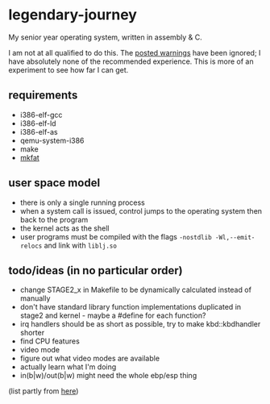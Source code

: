 # legendary-journey
My senior year operating system, written in assembly & C.

I am not at all qualified to do this. The [posted warnings](https://wiki.osdev.org/Beginner_Mistakes#A_Hard_Truth) have been ignored; I have absolutely none of the recommended experience. This is more of an experiment to see how far I can get.

## requirements
- i386-elf-gcc
- i386-elf-ld
- i386-elf-as
- qemu-system-i386
- make
- [mkfat](https://github.com/elliottrt/mkfat/)

## user space model
- there is only a single running process
- when a system call is issued, control jumps to the operating system then back to the program
- the kernel acts as the shell
- user programs must be compiled with the flags `-nostdlib -Wl,--emit-relocs` and link with `liblj.so`

## todo/ideas (in no particular order)
- change STAGE2_x in Makefile to be dynamically calculated instead of manually
- don't have standard library function implementations duplicated in stage2 and kernel - maybe a #define for each function?
- irq handlers should be as short as possible, try to make kbd::kbdhandler shorter
- find CPU features
- video mode
- figure out what video modes are available
- actually learn what I'm doing
- in(b|w)/out(b|w) might need the whole ebp/esp thing

(list partly from [here](https://wiki.osdev.org/Rolling_Your_Own_Bootloader))